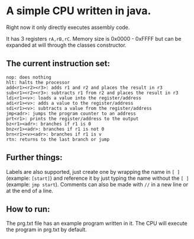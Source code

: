 # A simple CPU written in java.
Right now it only directly executes assembly code.

It has 3 registers ```rA,rB,rC```.
Memory size is 0x0000 - 0xFFFF but can be expanded at will through the classes constructor.

## The current instruction set:
```
nop: does nothing
hlt: halts the processor
add<r1><r2><r3>: adds r1 and r2 and places the result in r3
sub<r1><r2><r3>: subtracts r1 from r2 and places the result in r3
ldi<r1><v>: loads a value into the register/address
adi<r1><v>: adds a value to the register/address
sdi<r1><v>: subtracts a value from the register/address
jmp<adr>: jumps the program counter to an address
prt<r1>: prints the register/address to the output
bz<r1><adr>: branches if r1 is 0
bnz<r1><adr>: branches if r1 is not 0
brn<r1><v><adr>: branches if r1 is v
rtn: returns to the last branch or jump
```

## Further things:
Labels are also supported, just create one by wrapping the name in ```[ ]``` (example: ```[start]```) and reference it by just typing the name without the ```[ ]``` (example: ```jmp start```).
Comments can also be made with ```//``` in a new line or at the end of a line.

## How to run:
The prg.txt file has an example program written in it.
The CPU will execute the program in prg.txt by default.

